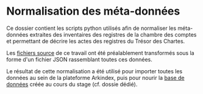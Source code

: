 # Normalisation des méta-données

Ce dossier contient les scripts python utilisés afin de normaliser les méta-données extraites des inventaires des registres de la chambre des comptes et permettant de décrire les actes des registres du Trésor des Chartes.

Les [fichiers source](https://github.com/oriflamms/himanis/tree/master/Inventories/Systematic) de ce travail ont été préalablement transformés sous la forme d'un fichier JSON rassemblant toutes ces données.

Le résultat de cette normalisation a été utilisé pour importer toutes les données au sein de la plateforme Arkindex, puis pour nourir la [base de données](https://heurist.huma-num.fr/HEURIST/heurist/?db=stutzmann_himanis) créée au cours du stage (cf. dossie dédié).